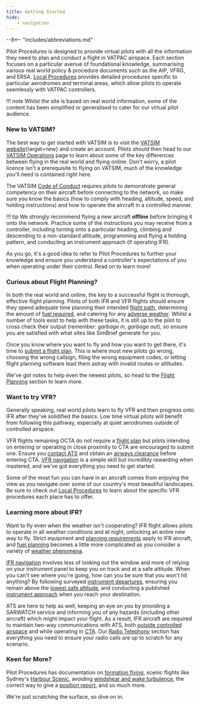 ```yaml
---
title: Getting Started
hide:
    - navigation
---
```


--8<-- "includes/abbreviations.md"

Pilot Procedures is designed to provide virtual pilots with all the information they need to plan and conduct a flight in VATPAC airspace. Each section focuses on a particular avenue of foundational knowledge, summarising various real world policy & procedure documents such as the AIP, VFRG, and ERSA. [Local Procedures](../local-procedures/) provides detailed procedures specific to particular aerodromes and terminal areas, which allow pilots to operate seemlessly with VATPAC controllers.

!!! note
    Whilst the site is based on real world information, some of the content has been simplified or generalised to cater for our virtual pilot audience.

### New to **VATSIM**?
The best way to get started with VATSIM is to visit the [VATSIM website](https://vatsim.net/){target=new} and create an account. Pilots should then head to our [VATSIM Operations](../airspace/vatsimoperations.md) page to learn about some of the key differences between flying in the real world and flying online. Don't worry, a pilot licence isn't a prerequisite to flying on VATSIM, much of the knowledge you'll need is contained right here.

The VATSIM [Code of Conduct](../airspace/vatsimoperations.md#vatsim-code-of-conduct) requires pilots to demonstrate general competency on their aircraft before connecting to the network, so make sure you know the basics (how to comply with heading, altitude, speed, and holding instructions) and how to operate the aircraft in a controlled manner.

!!! tip
    We strongly recommend flying a new aircraft **offline** before bringing it onto the network. Practice some of the instructions you may receive from a controller, including turning onto a particular heading, climbing and descending to a non-standard altitude, programming and flying a holding pattern, and conducting an instrument approach (if operating IFR).

As you go, it's a good idea to refer to Pilot Procedures to further your knowledge and ensure you understand a controller's expectations of you when operating under their control. Read on to learn more!

### Curious about **Flight Planning**?
In both the real world and online, the key to a successful flight is thorough, effective flight planning. Pilots of both IFR and VFR flights should ensure they spend adequate time planning their intended [flight path](../flight-planning/routeselection.md), determining the amount of [fuel required](../flight-planning/fuelplanning.md), and catering for any [adverse weather](../flight-planning/alternaterequirements.md). Whilst a number of tools exist to help with these tasks, it is still up to the pilot to cross check their output (remember: *garbage in, garbage out*), so ensure you are satisfied with what sites like SimBrief generate for you.

Once you know where you want to fly and how you want to get there, it's time to [submit a flight plan](../flight-planning/flightplansubmission.md). This is where most new pilots go wrong, choosing the wrong callsign, filing the wrong equipment codes, or letting flight planning software lead them astray with invalid routes or altitudes.

We've got notes to help even the newest pilots, so head to the [Flight Planning](../flight-planning/) section to learn more.

### Want to try **VFR**?
Generally speaking, real world pilots learn to fly VFR and then progress onto IFR after they've solidified the basics. Low time virtual pilots will benefit from following this pathway, especially at quiet aerodromes outside of controlled airspace.

VFR flights remaining OCTA do not require a [flight plan](../flight-planning/flightplansubmission.md) but pilots intending on entering or operating in close proximity to CTA are encouraged to submit one. Ensure you [contact ATS](../radio-telephony/Controlled%20Airspace/) and obtain an [airways clearance](../airspace/cta.md#airways-clearances) before entering CTA. [VFR navigation](../navigation/vfrnavigation.md) is a simple skill but incredibly rewarding when mastered, and we've got everything you need to get started.

Some of the most fun you can have in an aircraft comes from enjoying the view as you navigate over some of our country's most beautiful landscapes. Be sure to check out [Local Procedures](../local-procedures/) to learn about the specific VFR procedures each place has to offer.

### Learning more about **IFR**?
Want to fly even when the weather isn't cooperating? IFR flight allows pilots to operate in all weather conditions and at night, unlocking an entire new way to fly. Strict equipment and [planning requirements](../flight-planning/routeselection.md#ifr-route-selection) apply to IFR aircraft, and [fuel planning](../flight-planning/fuelplanning.md) becomes a little more complicated as you consider a variety of [weather phenomena](../meteorology/).

[IFR navigation](../navigation/ifrnavigation.md) involves less of looking out the window and more of relying on your instrument panel to keep you on track and at a safe altitude. When you can't see where you're going, how can you be sure that you won't hit anything? By following surveyed [instrument departures](../navigation/ifrdepartures.md), ensuring you remain above the [lowest safe altitude](../navigation/ifrnavigation.md#lsalt), and conducting a published [instrument approach](../navigation/iaps.md) when you reach your destination.

ATS are here to help as well, keeping an eye on you by providing a SARWATCH service and informing you of any hazards (including other aircraft) which might impact your flight. As a result, IFR aircraft are required to maintain two-way communications with ATS, both [outside controlled airspace](../airspace/octa.md#ifr) and while operating in [CTA](../airspace/cta.md). Our [Radio Telephony](../radio-telephony/) section has everything you need to ensure your radio calls are up to scratch for any scenario.

### Keen for More?
Pilot Procedures has documentation on [formation flying](../airspace/formation.md), scenic flights like Sydney's [Harbour Scenic](../local-procedures/Class%20C/sydney.md#harbour-scenic-flights), avoiding [windshear and wake turbulence](../meteorology/hazards.md#windshearwake-turbulence), the correct way to give a [position report](../radio-telephony/positionreports.md), and so much more.

We're just scratching the surface, so dive on in.